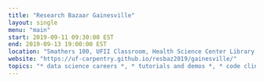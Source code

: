 ```yaml
---
title: "Research Bazaar Gainesville"
layout: single
menu: "main"
start: 2019-09-11 09:30:00 EST
end: 2019-09-13 19:00:00 EST
location: "Smathers 100, UFII Classroom, Health Science Center Library Computer Lab"
website: "https://uf-carpentry.github.io/resbaz2019/gainesville/"
topics: "* data science careers *, * tutorials and demos *, * code clinic *, * data management plans and practices *, * local communities and companies *"
---
```

